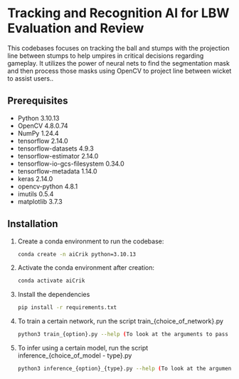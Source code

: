 # Tracking and Recognition AI for LBW Evaluation and Review

This codebases focuses on tracking the ball and stumps with the projection line between stumps to help umpires in critical decisions regarding gameplay. It utilizes the power of neural nets to find the segmentation mask and then process those masks using OpenCV to project line between wicket to assist users..

## Prerequisites

- Python 3.10.13
- OpenCV 4.8.0.74
- NumPy 1.24.4
- tensorflow 2.14.0
- tensorflow-datasets 4.9.3
- tensorflow-estimator 2.14.0
- tensorflow-io-gcs-filesystem 0.34.0
- tensorflow-metadata 1.14.0
- keras 2.14.0
- opencv-python 4.8.1
- imutils 0.5.4
- matplotlib 3.7.3

## Installation

1. Create a conda environment to run the codebase:

   ```bash
   conda create -n aiCrik python=3.10.13
   ```

2. Activate the conda environment after creation:

    ```bash
   conda activate aiCrik
   ```

3. Install the dependencies
    
    ```bash
    pip install -r requirements.txt
    ```

4. To train a certain network, run the script train_{choice_of_network}.py

    ```bash
    python3 train_{option}.py --help (To look at the arguments to pass for training.)
    ```

5. To infer using a certain model, run the script inference_{choice_of_model - type}.py

    ```bash
    python3 inference_{option}_{type}.py --help (To look at the arguments to pass for inference.)
    ```

